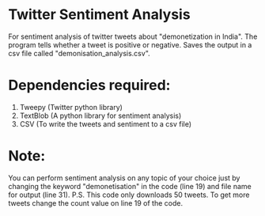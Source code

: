 # Twitter Sentiment Analysis
For sentiment analysis of twitter tweets about "demonetization in India". The program tells whether a tweet is positive or negative. Saves the output in a csv file called "demonisation_analysis.csv".

# Dependencies required:
1. Tweepy (Twitter python library)
2. TextBlob (A python library for sentiment analysis)
3. CSV (To write the tweets and sentiment to a csv file)

# Note:
You can perform sentiment analysis on any topic of your choice just by changing the keyword "demonetisation" in the code (line 19) and file name for output (line 31).
P.S. This code only downloads 50 tweets. To get more tweets change the count value on line 19 of the code.
